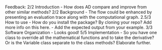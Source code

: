 Feedback:
2/2 Introduction - How does AD compare and improve from other similar methods? 
2/2 Background - The flow could be enhanced by presenting an evaluation trace along with the computational graph. 
2.5/3 How to use - How do you install the package? By cloning your repo? Add more info on this here. - Add the expected output from your example. 
3/3 Software Organization - Looks good! 
5/5 Implementation - So you have one class to override all the mathematical functions and to take the derivative? Or is the Variable class separate to the class methods? Elaborate further.

